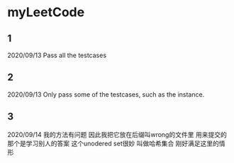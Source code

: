 # myLeetCode

## 1
2020/09/13
Pass all the testcases

## 2
2020/09/13
Only pass some of the testcases, such as the instance.

## 3
2020/09/14
我的方法有问题 因此我把它放在后缀叫wrong的文件里
用来提交的那个是学习别人的答案
这个unodered set很妙 叫做哈希集合 刚好满足这里的情形

